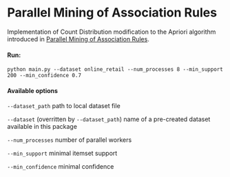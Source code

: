 # Parallel Mining of Association Rules
Implementation of Count Distribution modification to the Apriori algorithm introduced in [Parallel Mining of Association Rules](https://ieeexplore.ieee.org/document/553164).

#### Run:
```
python main.py --dataset online_retail --num_processes 8 --min_support 200 --min_confidence 0.7
```

#### Available options
`--dataset_path` path to local dataset file

`--dataset` (overritten by `--dataset_path`) name of a pre-created dataset available in this package

`--num_processes` number of parallel workers

`--min_support` minimal itemset support

`--min_confidence` minimal confidence